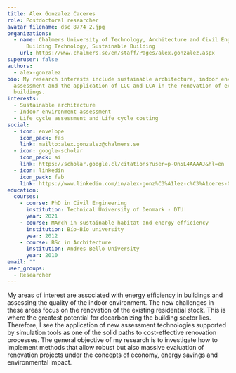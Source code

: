 ```yaml
---
title: Alex Gonzalez Caceres
role: Postdoctoral researcher
avatar_filename: dsc_8774_2.jpg
organizations:
  - name: Chalmers University of Technology, Architecture and Civil Engineering,
      Building Technology, Sustainable Building
    url: https://www.chalmers.se/en/staff/Pages/alex.gonzalez.aspx
superuser: false
authors:
  - alex-gonzalez
bio: My research interests include sustainable architecture, indoor environment
  assessment and the application of LCC and LCA in the renovation of existing
  buildings.
interests:
  - Sustainable architecture
  - Indoor environment assessment
  - Life cycle assessment and Life cycle costing
social:
  - icon: envelope
    icon_pack: fas
    link: mailto:alex.gonzalez@chalmers.se
  - icon: google-scholar
    icon_pack: ai
    link: https://scholar.google.cl/citations?user=p-On5L4AAAAJ&hl=en
  - icon: linkedin
    icon_pack: fab
    link: https://www.linkedin.com/in/alex-gonz%C3%A1lez-c%C3%A1ceres-01503841/
education:
  courses:
    - course: PhD in Civil Engineering
      institution: Technical University of Denmark - DTU
      year: 2021
    - course: MArch in sustainable habitat and energy efficiency
      institution: Bío-Bío university
      year: 2012
    - course: BSc in Architecture
      institution: Andres Bello University
      year: 2010
email: ""
user_groups:
  - Researcher
---
```

My areas of interest are associated with energy efficiency in buildings and assessing the quality of the indoor environment. The new challenges in these areas focus on the renovation of the existing residential stock. This is where the greatest potential for decarbonizing the building sector lies. Therefore, I see the application of new assessment technologies supported by simulation tools as one of the solid paths to cost-effective renovation processes. The general objective of my research is to investigate how to implement methods that allow robust but also massive evaluation of renovation projects under the concepts of economy, energy savings and environmental impact.
